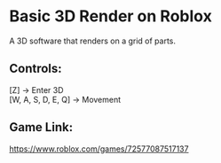 # Basic 3D Render on Roblox
A 3D software that renders on a grid of parts.

## Controls:
[Z] &rarr; Enter 3D<br/>
[W, A, S, D, E, Q] &rarr; Movement<br/>

## Game Link:
https://www.roblox.com/games/72577087517137
